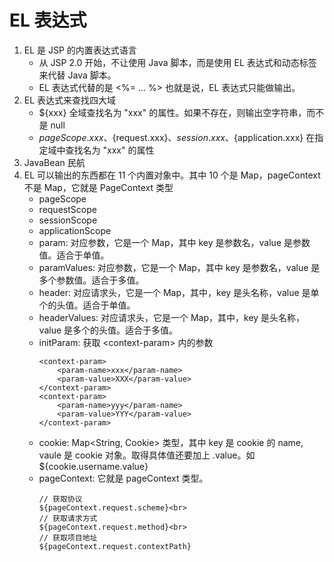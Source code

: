 # EL 表达式
1. EL 是 JSP 的内置表达式语言
    * 从 JSP 2.0 开始，不让使用 Java 脚本，而是使用 EL 表达式和动态标签来代替 Java 脚本。
    * EL 表达式代替的是 <%= ... %> 也就是说，EL 表达式只能做输出。
2. EL 表达式来查找四大域
    * ${xxx} 全域查找名为 "xxx" 的属性。如果不存在，则输出空字符串，而不是 null
    * ${pageScope.xxx}、${request.xxx}、${session.xxx}、${application.xxx} 在指定域中查找名为 "xxx" 的属性
3. JavaBean 民航
4. EL 可以输出的东西都在 11 个内置对象中。其中 10 个是 Map，pageContext 不是 Map，它就是 PageContext 类型
    * pageScope
    * requestScope
    * sessionScope
    * applicationScope
    * param: 对应参数，它是一个 Map，其中 key 是参数名，value 是参数值。适合于单值。
    * paramValues: 对应参数，它是一个 Map，其中 key 是参数名，value 是多个参数值。适合于多值。
    * header: 对应请求头，它是一个 Map，其中，key 是头名称，value 是单个的头值。适合于单值。
    * headerValues: 对应请求头，它是一个 Map，其中，key 是头名称，value 是多个的头值。适合于多值。
    * initParam: 获取 \<context-param> 内的参数
        ```
        <context-param>
            <param-name>xxx</param-name>
            <param-value>XXX</param-value>
        </context-param>
        <context-param>
            <param-name>yyy</param-name>
            <param-value>YYY</param-value>
        </context-param>
        ```
    * cookie: Map<String, Cookie> 类型，其中 key 是 cookie 的 name, vaule 是 cookie 对象。取得具体值还要加上 .value。如 ${cookie.username.value}
    * pageContext: 它就是 pageContext 类型。
        ```
        // 获取协议
        ${pageContext.request.scheme}<br>
        // 获取请求方式
        ${pageContext.request.method}<br>
        // 获取项目地址 
        ${pageContext.request.contextPath}
        ```
